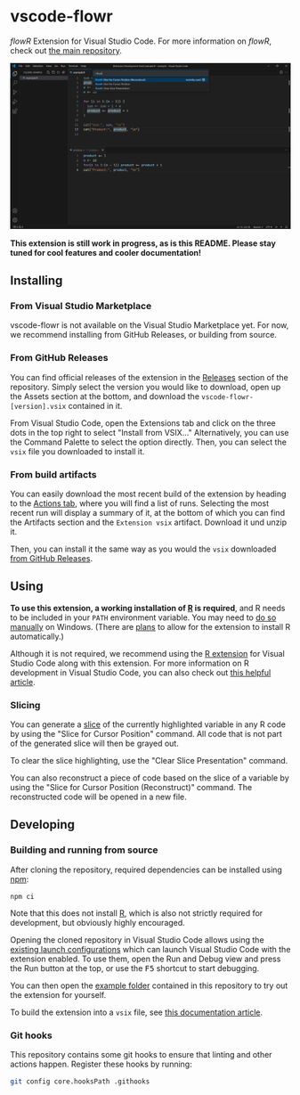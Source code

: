 # vscode-flowr
*flowR* Extension for Visual Studio Code. For more information on *flowR*, check out [the main repository](https://github.com/Code-Inspect/flowr).

![A screenshot of the extension being used to reconstruct a slice](media/splash.png)

**This extension is still work in progress, as is this README. Please stay tuned for cool features and cooler documentation!**

## Installing

### From Visual Studio Marketplace
vscode-flowr is not available on the Visual Studio Marketplace yet. For now, we recommend installing from GitHub Releases, or building from source.

### From GitHub Releases
You can find official releases of the extension in the [Releases](https://github.com/Code-Inspect/vscode-flowr/releases) section of the repository. Simply select the version you would like to download, open up the Assets section at the bottom, and download the `vscode-flowr-[version].vsix` contained in it.

From Visual Studio Code, open the Extensions tab and click on the three dots in the top right to select "Install from VSIX..." Alternatively, you can use the Command Palette to select the option directly. Then, you can select the `vsix` file you downloaded to install it.

### From build artifacts
You can easily download the most recent build of the extension by heading to the [Actions tab](https://github.com/Code-Inspect/vscode-flowr/actions/workflows/package.yml), where you will find a list of runs. Selecting the most recent run will display a summary of it, at the bottom of which you can find the Artifacts section and the `Extension vsix` artifact. Download it und unzip it.

Then, you can install it the same way as you would the `vsix` downloaded [from GitHub Releases](#from-github-releases).

## Using

**To use this extension, a working installation of [R](https://www.r-project.org/) is required**, and R needs to be included in your `PATH` environment variable. You may need to [do so manually](https://www.hanss.info/sebastian/post/rtools-path/) on Windows. (There are [plans](https://github.com/Code-Inspect/vscode-flowr/issues/5) to allow for the extension to install R automatically.)

Although it is not required, we recommend using the [R extension](https://marketplace.visualstudio.com/items?itemName=REditorSupport.r) for Visual Studio Code along with this extension. For more information on R development in Visual Studio Code, you can also check out [this helpful article](https://code.visualstudio.com/docs/languages/r).

### Slicing
You can generate a [slice](https://github.com/Code-Inspect/flowr/wiki/Terminology#program-slice) of the currently highlighted variable in any R code by using the "Slice for Cursor Position" command. All code that is not part of the generated slice will then be grayed out.

To clear the slice highlighting, use the "Clear Slice Presentation" command.

You can also reconstruct a piece of code based on the slice of a variable by using the "Slice for Cursor Position (Reconstruct)" command. The reconstructed code will be opened in a new file.

## Developing

### Building and running from source
After cloning the repository, required dependencies can be installed using [npm](https://www.npmjs.com/):
```
npm ci
```

Note that this does not install [R](https://www.r-project.org/), which is also not strictly required for development, but obviously highly encouraged.

Opening the cloned repository in Visual Studio Code allows using the [existing launch configurations](https://github.com/Code-Inspect/vscode-flowr/blob/main/.vscode/launch.json) which can launch Visual Studio Code with the extension enabled. To use them, open the Run and Debug view and press the Run button at the top, or use the <kbd>F5</kbd> shortcut to start debugging.

You can then open the [example folder](https://github.com/Code-Inspect/vscode-flowr/tree/main/example) contained in this repository to try out the extension for yourself.

To build the extension into a `vsix` file, see [this documentation article](https://code.visualstudio.com/api/working-with-extensions/publishing-extension).

### Git hooks
This repository contains some git hooks to ensure that linting and other actions happen. Register these hooks by running:
```sh
git config core.hooksPath .githooks
```
